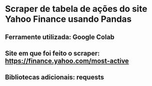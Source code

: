 # Scraper de tabela de ações do site Yahoo Finance usando Pandas

## Ferramente utilizada: Google Colab
## Site em que foi feito o scraper: https://finance.yahoo.com/most-active

## Bibliotecas adicionais: requests